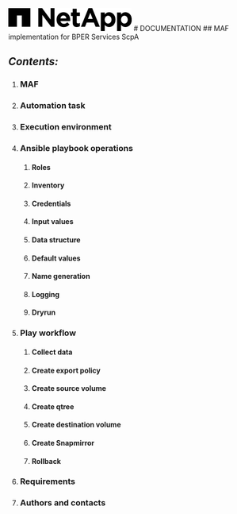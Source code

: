 <img src=docs/netapp-footer-logo.png>
# DOCUMENTATION
## MAF implementation for BPER Services ScpA

## *Contents:*
1. ### MAF
2. ### Automation task
3. ### Execution environment
4. ### Ansible playbook operations
   1. #### Roles
   2. #### Inventory
   3. #### Credentials
   4. #### Input values
   5. #### Data structure
   6. #### Default values
   7. #### Name generation
   8. #### Logging
   9. #### Dryrun
5. ### Play workflow
   1. #### Collect data
   2. #### Create export policy
   3. #### Create source volume
   4. #### Create qtree
   5. #### Create destination volume
   6. #### Create Snapmirror
   7. #### Rollback
6. ### Requirements
7. ### Authors and contacts
 


